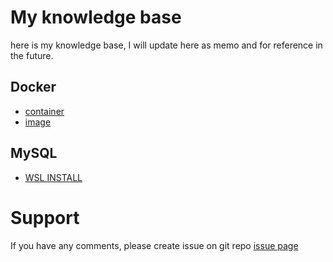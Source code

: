 # My knowledge base

here is my knowledge base, I will update here as memo and for reference in the future.

## Docker

- [container](./docker_container.md)
- [image](./docker_image.md)

## MySQL

- [WSL INSTALL](https://zhuanlan.zhihu.com/p/166444726)

# Support

If you have any comments, please create issue on git repo [issue page](https://github.com/fanqingsong/memo/issues)